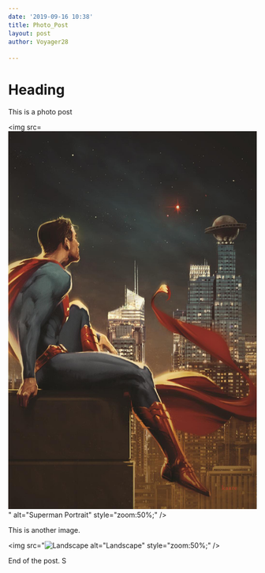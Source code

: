 ```yaml
---
date: '2019-09-16 10:38'
title: Photo_Post
layout: post
author: Voyager28

---
```


# Heading



This is a photo post

<img src=![Landscape](/img/posts/Photo_Post/0l34ntgnfnd01.jpg)" alt="Superman Portrait" style="zoom:50%;" />

This is another image. 

<img src="![Landscape](/img/posts/Photo_Post/shekar-dzong-1933-nicholas-roerich.jpg) alt="Landscape" style="zoom:50%;" />

End of the post. S